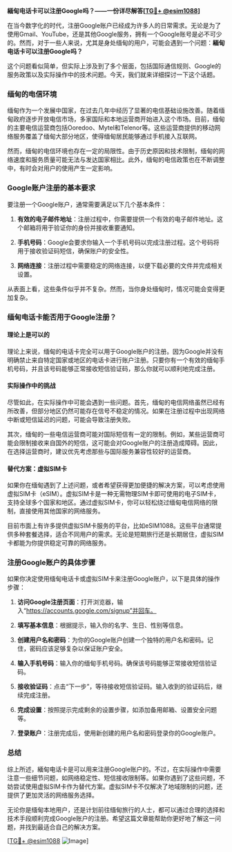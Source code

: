 **緬甸电话卡可以注册Google吗？——一份详尽解答[[TG💪+ @esim1088](https://t.me/s/esim1088)]**

在当今数字化的时代，注册Google账户已经成为许多人的日常需求。无论是为了使用Gmail、YouTube，还是其他Google服务，拥有一个Google账号是必不可少的。然而，对于一些人来说，尤其是身处缅甸的用户，可能会遇到一个问题：**緬甸电话卡可以注册Google吗？** 

这个问题看似简单，但实际上涉及到了多个层面，包括国际通信规则、Google的服务政策以及实际操作中的技术问题。今天，我们就来详细探讨一下这个话题。

### 缅甸的电信环境

缅甸作为一个发展中国家，在过去几年中经历了显著的电信基础设施改善。随着缅甸政府逐步开放电信市场，多家国际和本地运营商开始进入这个市场。目前，缅甸的主要电信运营商包括Ooredoo、Mytel和Telenor等。这些运营商提供的移动网络服务覆盖了缅甸大部分地区，使得缅甸居民能够通过手机接入互联网。

然而，缅甸的电信环境也存在一定的局限性。由于历史原因和技术限制，缅甸的网络速度和服务质量可能无法与发达国家相比。此外，缅甸的电信政策也在不断调整中，有时会对用户的使用产生一定影响。

### Google账户注册的基本要求

要注册一个Google账户，通常需要满足以下几个基本条件：

1. **有效的电子邮件地址**：注册过程中，你需要提供一个有效的电子邮件地址。这个邮箱将用于验证你的身份并接收重要通知。
   
2. **手机号码**：Google会要求你输入一个手机号码以完成注册过程。这个号码将用于接收验证码短信，确保账户的安全性。

3. **网络连接**：注册过程中需要稳定的网络连接，以便下载必要的文件并完成相关设置。

从表面上看，这些条件似乎并不复杂。然而，当你身处缅甸时，情况可能会变得更加复杂。

### 缅甸电话卡能否用于Google注册？

#### 理论上是可以的

理论上来说，缅甸的电话卡完全可以用于Google账户的注册。因为Google并没有明确禁止来自特定国家或地区的电话卡进行账户注册。只要你有一个有效的缅甸手机号码，并且该号码能够正常接收短信验证码，那么你就可以顺利地完成注册。

#### 实际操作中的挑战

尽管如此，在实际操作中可能会遇到一些问题。首先，缅甸的电信网络虽然已经有所改善，但部分地区仍然可能存在信号不稳定的情况。如果在注册过程中出现网络中断或短信延迟的问题，可能会导致注册失败。

其次，缅甸的一些电信运营商可能对国际短信有一定的限制。例如，某些运营商可能会限制接收来自国外的短信，这可能会对Google账户的注册造成障碍。因此，在选择运营商时，建议优先考虑那些与国际服务兼容性较好的运营商。

#### 替代方案：虚拟SIM卡

如果你在缅甸遇到了上述问题，或者希望获得更加便捷的解决方案，可以考虑使用虚拟SIM卡（eSIM）。虚拟SIM卡是一种无需物理SIM卡即可使用的电子SIM卡，支持全球多个国家和地区。通过虚拟SIM卡，你可以轻松绕过缅甸电信网络的限制，直接使用其他国家的网络服务。

目前市面上有许多提供虚拟SIM卡服务的平台，比如eSIM1088。这些平台通常提供多种套餐选择，适合不同用户的需求。无论是短期旅行还是长期居住，虚拟SIM卡都能为你提供稳定可靠的网络服务。

### 注册Google账户的具体步骤

如果你决定使用缅甸电话卡或虚拟SIM卡来注册Google账户，以下是具体的操作步骤：

1. **访问Google注册页面**：打开浏览器，输入“https://accounts.google.com/signup”并回车。

2. **填写基本信息**：根据提示，输入你的名字、生日、性别等信息。

3. **创建用户名和密码**：为你的Google账户创建一个独特的用户名和密码。记住，密码应该足够复杂以保证账户安全。

4. **输入手机号码**：输入你的缅甸手机号码。确保该号码能够正常接收短信验证码。

5. **接收验证码**：点击“下一步”，等待接收短信验证码。输入收到的验证码后，继续完成注册。

6. **完成设置**：按照提示完成剩余的设置步骤，如添加备用邮箱、设置安全问题等。

7. **登录账户**：注册完成后，使用新创建的用户名和密码登录你的Google账户。

### 总结

综上所述，緬甸电话卡是可以用来注册Google账户的。不过，在实际操作中需要注意一些细节问题，如网络稳定性、短信接收限制等。如果你遇到了这些问题，不妨尝试使用虚拟SIM卡作为替代方案。虚拟SIM卡不仅解决了地域限制的问题，还提供了更加灵活的网络服务选择。

无论你是缅甸本地用户，还是计划前往缅甸旅行的人士，都可以通过合理的选择和技术手段顺利完成Google账户的注册。希望这篇文章能帮助你更好地了解这一问题，并找到最适合自己的解决方案。

[[TG💪+ @esim1088](https://t.me/s/esim1088) ![Image](https://i.postimg.cc/4NQfJmqS/Snipaste-2025-05-13-00-14-12.png)]